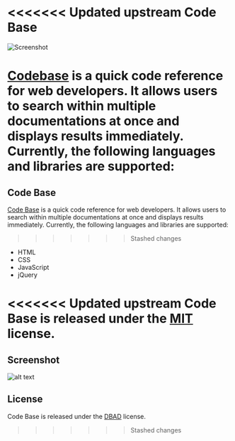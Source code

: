 <<<<<<< Updated upstream
Code Base
=========

![Screenshot](http://www.bitpanda.org/codebase/codebase.png)

[Codebase](http://www.bitpanda.org/codebase/) is a quick code reference for web developers. It allows users to search within multiple documentations at once and displays results immediately. Currently, the following languages and libraries are supported:
=======
## Code Base
 
[Code Base](http://www.codebase.cc) is a quick code reference for web developers. It allows users to search within multiple documentations at once and displays results immediately. Currently, the following languages and libraries are supported:
>>>>>>> Stashed changes

* HTML
* CSS
* JavaScript
* jQuery

<<<<<<< Updated upstream
Code Base is released under the [MIT](https://github.com/mr-ravioli/codebase/blob/master/LICENSE.md) license.
=======
## Screenshot

![alt text](http://codebase.cc/screenshot.png "Screenshot")

## License

Code Base is released under the [DBAD](https://github.com/philsturgeon/dbad/blob/master/LICENSE-en.md) license.
>>>>>>> Stashed changes
